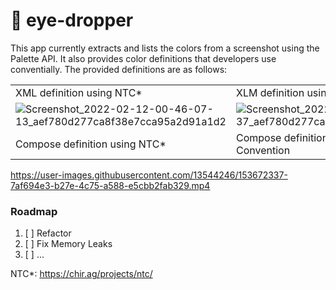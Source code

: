 # 👀 eye-dropper

This app currently extracts and lists the colors from a screenshot using the Palette API. It also provides color definitions that developers use conventially. The provided definitions are as follows:

|           |   |
|------------------------------------|------------------------------------------|
| XML definition using NTC*           | XLM definition using Material Convention |
| ![Screenshot_2022-02-12-00-46-07-13_aef780d277ca8f38e7cca95a2d91a1d2](https://user-images.githubusercontent.com/13544246/153675213-c44d14b1-b0d0-45f3-b967-7b02c62cf77c.jpg) |                         ![Screenshot_2022-02-12-00-47-13-37_aef780d277ca8f38e7cca95a2d91a1d2](https://user-images.githubusercontent.com/13544246/153675211-74ff8c70-d41f-4ee9-a6d7-46f817c5c6f0.jpg)                 |
| Compose definition using NTC* | Compose definition using Material Convention                 |



https://user-images.githubusercontent.com/13544246/153672337-7af694e3-b27e-4c75-a588-e5cbb2fab329.mp4


### Roadmap
1. [ ]  Refactor
2. [ ]  Fix Memory Leaks
3. [ ]  ...







NTC*: https://chir.ag/projects/ntc/
